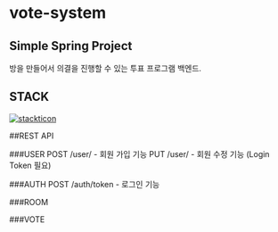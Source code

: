 # vote-system

## Simple Spring Project
방을 만들어서 의결을 진행할 수 있는 투표 프로그램 백엔드.


## STACK

[![stackticon](https://firebasestorage.googleapis.com/v0/b/stackticon-81399.appspot.com/o/images%2F1714452152100?alt=media&token=3815a66d-dff5-443f-920c-717fd48b3718)](https://github.com/msdio/stackticon)



##REST API

###USER
POST /user/  - 회원 가입 기능
PUT  /user/  - 회원 수정 기능 (Login Token 필요)

###AUTH
POST /auth/token - 로그인 기능

###ROOM

###VOTE
